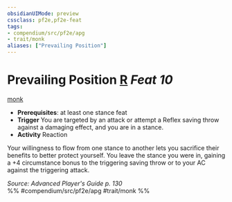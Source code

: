 ```yaml
---
obsidianUIMode: preview
cssclass: pf2e,pf2e-feat
tags:
- compendium/src/pf2e/apg
- trait/monk
aliases: ["Prevailing Position"]
---
```

# Prevailing Position  [R](/rules/core-rulebook/chapter-9-playing-the-game.md#Actions "Reaction") *Feat 10*  
[monk](/rules/traits/monk.md)  

- **Prerequisites**: at least one stance feat
- **Trigger** You are targeted by an attack or attempt a Reflex saving throw against a damaging effect, and you are in a stance.
- **Activity** Reaction

Your willingness to flow from one stance to another lets you sacrifice their benefits to better protect yourself. You leave the stance you were in, gaining a +4 circumstance bonus to the triggering saving throw or to your AC against the triggering attack.

*Source: Advanced Player's Guide p. 130*  
%% #compendium/src/pf2e/apg #trait/monk %%